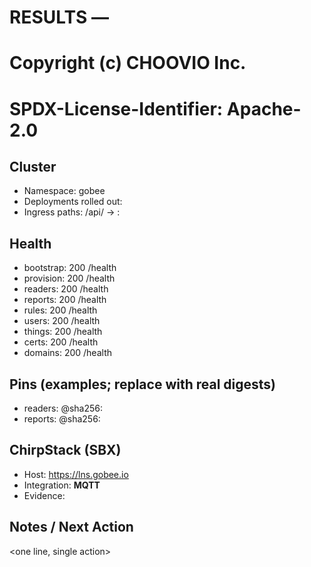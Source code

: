 # RESULTS — <YYYY-MM-DD HH:MM PT>
# Copyright (c) CHOOVIO Inc.
# SPDX-License-Identifier: Apache-2.0

## Cluster
- Namespace: gobee
- Deployments rolled out: <list>
- Ingress paths: /api/<svc> → :<port>

## Health
- bootstrap: 200 /health
- provision: 200 /health
- readers: 200 /health
- reports: 200 /health
- rules: 200 /health
- users: 200 /health
- things: 200 /health
- certs: 200 /health
- domains: 200 /health

## Pins (examples; replace with real digests)
- readers: <repo>@sha256:<digest>
- reports: <repo>@sha256:<digest>

## ChirpStack (SBX)
- Host: https://lns.gobee.io
- Integration: **MQTT**
- Evidence: <links to this snapshot folder>

## Notes / Next Action
<one line, single action>